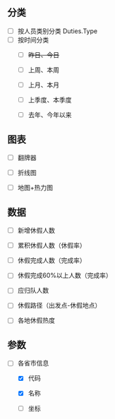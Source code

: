
## 分类
- [ ] 按人员类别分类 Duties.Type
- [ ] 按时间分类
  - [ ] <del>昨日、今日</del>
  - [ ] 上周、本周
  - [ ] 上月、本月
  - [ ] 上季度、本季度
  - [ ] 去年、今年以来



## 图表

- [ ] 翻牌器
- [ ] 折线图

- [ ] 地图+热力图





## 数据

- [ ] 新增休假人数
- [ ] 累积休假人数（休假率）
- [ ] 休假完成人数（完成率）
- [ ] 休假完成60%以上人数（完成率）
- [ ] 应归队人数
- [ ] 休假路径（出发点-休假地点）
- [ ] 各地休假热度





## 参数

- [ ] 各省市信息
  - [x] 代码
  - [x] 名称
  - [ ] 坐标

